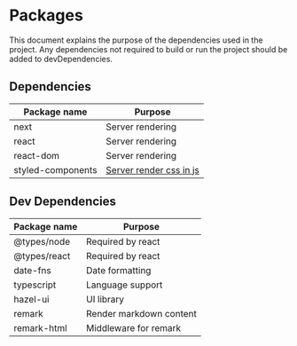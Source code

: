 # Packages

This document explains the purpose of the dependencies used in the project. Any dependencies not required to build or run the project should be added to devDependencies.

## Dependencies

| Package name      | Purpose                      |
| ----------------- | ---------------------------- |
| next              | Server rendering             |
| react             | Server rendering             |
| react-dom         | Server rendering             |
| styled-components | [Server render css in js][1] |

[]()

## Dev Dependencies

| Package name | Purpose                 |
| ------------ | ----------------------- |
| @types/node  | Required by react       |
| @types/react | Required by react       |
| date-fns     | Date formatting         |
| typescript   | Language support        |
| hazel-ui     | UI library              |
| remark       | Render markdown content |
| remark-html  | Middleware for remark   |

[1]: https://styled-components.com/docs/advanced#nextjs
